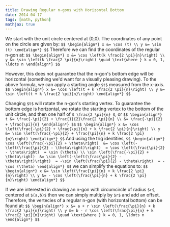 ```yaml
---
title: Drawing Regular n-gons with Horizontal Bottom
date: 2014-04-17
tags: [math, python]
mathjax: true
---
```


We start with the unit circle centered at (0,0).
The coordinates of any point on the circle are given by:
`
$$
\begin{align*}
x &= \cos (t) \\
y &= \sin (t)
\end{align*}
$$
`
Therefore we can find the coordinates of the regular n-gon at:
`
$$
\begin{align*}
x &= \cos \left(k \frac{2 \pi}{n}\right) \\
y &= \sin \left(k \frac{2 \pi}{n}\right) \quad \text{where } k = 0, 1, \ldots n
\end{align*}
$$
`

However, this does not guarantee that the n-gon's bottom edge will be horizontal (something we'd want for a visually pleasing drawing).
To the above formula, we can apply a starting angle `$t$` measured from the x-axis.
`
$$
\begin{align*}
x &= \cos \left(t + k \frac{2 \pi}{n}\right) \\
y &= \sin \left(t + k \frac{2 \pi}{n}\right)
\end{align*}
$$
`

Changing `$t$` will rotate the n-gon's starting vertex.
To guarantee the bottom edge is horizontal, we rotate the starting vertex to the bottom of the unit circle, and then one half of `$ \frac{2 \pi}{n} $`, or 
`
$$
\begin{align*}
t &= \frac{-\pi}{2} + \frac{1}{2}\frac{2 \pi}{n} \\
  &= \frac{-\pi}{2} + \frac{\pi}{n}
\end{align*}
$$
`
`
$$
\begin{align*}
x &= \cos \left(\frac{-\pi}{2} + \frac{\pi}{n} + k \frac{2 \pi}{n}\right) \\
y &= \sin \left(\frac{-\pi}{2} + \frac{\pi}{n} + k \frac{2 \pi}{n}\right)
\end{align*}
$$
`
And using the trig identities,
`
$$
\begin{align*}
\cos \left(\frac{-\pi}{2} + \theta\right) 
    &= \cos \left(-\left(\frac{\pi}{2} - \theta\right)\right) 
    = \cos \left(\frac{\pi}{2} - \theta\right) 
    = \sin (\theta) \\
\sin \left(\frac{-\pi}{2} + \theta\right) 
    &= \sin \left(-\left(\frac{\pi}{2} - \theta\right)\right) 
    = -\sin \left(\frac{\pi}{2} - \theta\right) 
    = -\cos (\theta)
\end{align*}
$$
`
we can simplify the equations to:
`
$$
\begin{align*}
x &= \sin \left(\frac{\pi}{n} + k \frac{2 \pi}{n}\right) \\
y &= - \cos \left(\frac{\pi}{n} + k \frac{2 \pi}{n}\right)
\end{align*}
$$
`

If we are interested in drawing an n-gon with circumcircle of radius `$r$`, centered at `$(a,b)$` 
then we can simply multiply by `$r$` and add an offset.
Therefore, the vertecies of a regular n-gon (with horizontal bottom) can be found at:
`
$$
\begin{align*}
x &= a + r \sin \left(\frac{\pi}{n} + k \frac{2 \pi}{n}\right) \\
y &= b - r \cos \left(\frac{\pi}{n} + k \frac{2 \pi}{n}\right) \quad \text{where } k = 0, 1, \ldots n
\end{align*}
$$
`
